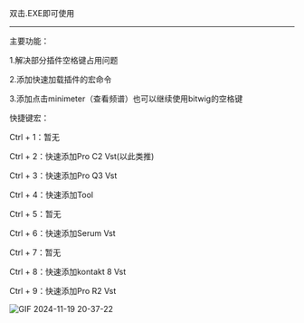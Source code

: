 双击.EXE即可使用


----------------------------------------------------------

主要功能：

1.解决部分插件空格键占用问题

2.添加快速加载插件的宏命令

3.添加点击minimeter（查看频谱）也可以继续使用bitwig的空格键

       
快捷键宏：

  Ctrl + 1：暂无

  Ctrl + 2：快速添加Pro C2 Vst(以此类推)

  Ctrl + 3：快速添加Pro Q3 Vst

  Ctrl + 4：快速添加Tool

  Ctrl + 5：暂无

  Ctrl + 6：快速添加Serum Vst

  Ctrl + 7：暂无

  Ctrl + 8：快速添加kontakt 8 Vst

  Ctrl + 9：快速添加Pro R2 Vst
  
![GIF 2024-11-19 20-37-22](https://github.com/user-attachments/assets/8c4b81fa-7df3-4541-bcee-576bc577bdad)
